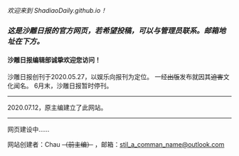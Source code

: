 *欢迎来到 ShadiaoDaily.github.io！*
### ***这是沙雕日报的官方网页，若希望投稿，可以与管理员联系。邮箱地址在下方。***
#### 沙雕日报编辑部诚挚欢迎您访问！
沙雕日报创刊于2020.05.27，以娱乐向报刊为定位。
一经~~出版~~发布就因其~~迫害~~文化闻名。
6月末，沙雕日报暂时停刊。
***

2020.07.12，原主编建立了此网站。



***

网页建设中……



网站创建者：Chau ~~（前主编）~~ ，邮箱：stil_a_comman_name@outlook.com

